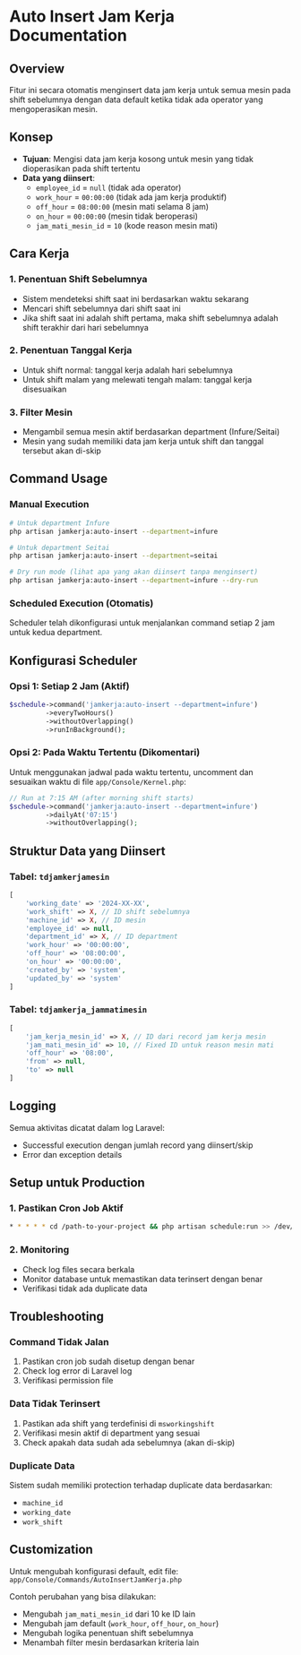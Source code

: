 # Auto Insert Jam Kerja Documentation

## Overview
Fitur ini secara otomatis menginsert data jam kerja untuk semua mesin pada shift sebelumnya dengan data default ketika tidak ada operator yang mengoperasikan mesin.

## Konsep
- **Tujuan**: Mengisi data jam kerja kosong untuk mesin yang tidak dioperasikan pada shift tertentu
- **Data yang diinsert**:
  - `employee_id` = `null` (tidak ada operator)
  - `work_hour` = `00:00:00` (tidak ada jam kerja produktif)
  - `off_hour` = `08:00:00` (mesin mati selama 8 jam)
  - `on_hour` = `00:00:00` (mesin tidak beroperasi)
  - `jam_mati_mesin_id` = `10` (kode reason mesin mati)

## Cara Kerja

### 1. Penentuan Shift Sebelumnya
- Sistem mendeteksi shift saat ini berdasarkan waktu sekarang
- Mencari shift sebelumnya dari shift saat ini
- Jika shift saat ini adalah shift pertama, maka shift sebelumnya adalah shift terakhir dari hari sebelumnya

### 2. Penentuan Tanggal Kerja
- Untuk shift normal: tanggal kerja adalah hari sebelumnya
- Untuk shift malam yang melewati tengah malam: tanggal kerja disesuaikan

### 3. Filter Mesin
- Mengambil semua mesin aktif berdasarkan department (Infure/Seitai)
- Mesin yang sudah memiliki data jam kerja untuk shift dan tanggal tersebut akan di-skip

## Command Usage

### Manual Execution
```bash
# Untuk department Infure
php artisan jamkerja:auto-insert --department=infure

# Untuk department Seitai
php artisan jamkerja:auto-insert --department=seitai

# Dry run mode (lihat apa yang akan diinsert tanpa menginsert)
php artisan jamkerja:auto-insert --department=infure --dry-run
```

### Scheduled Execution (Otomatis)
Scheduler telah dikonfigurasi untuk menjalankan command setiap 2 jam untuk kedua department.

## Konfigurasi Scheduler

### Opsi 1: Setiap 2 Jam (Aktif)
```php
$schedule->command('jamkerja:auto-insert --department=infure')
         ->everyTwoHours()
         ->withoutOverlapping()
         ->runInBackground();
```

### Opsi 2: Pada Waktu Tertentu (Dikomentari)
Untuk menggunakan jadwal pada waktu tertentu, uncomment dan sesuaikan waktu di file `app/Console/Kernel.php`:

```php
// Run at 7:15 AM (after morning shift starts)
$schedule->command('jamkerja:auto-insert --department=infure')
         ->dailyAt('07:15')
         ->withoutOverlapping();
```

## Struktur Data yang Diinsert

### Tabel: `tdjamkerjamesin`
```php
[
    'working_date' => '2024-XX-XX',
    'work_shift' => X, // ID shift sebelumnya
    'machine_id' => X, // ID mesin
    'employee_id' => null,
    'department_id' => X, // ID department
    'work_hour' => '00:00:00',
    'off_hour' => '08:00:00',
    'on_hour' => '00:00:00',
    'created_by' => 'system',
    'updated_by' => 'system'
]
```

### Tabel: `tdjamkerja_jammatimesin`
```php
[
    'jam_kerja_mesin_id' => X, // ID dari record jam kerja mesin
    'jam_mati_mesin_id' => 10, // Fixed ID untuk reason mesin mati
    'off_hour' => '08:00',
    'from' => null,
    'to' => null
]
```

## Logging
Semua aktivitas dicatat dalam log Laravel:
- Successful execution dengan jumlah record yang diinsert/skip
- Error dan exception details

## Setup untuk Production

### 1. Pastikan Cron Job Aktif
```bash
* * * * * cd /path-to-your-project && php artisan schedule:run >> /dev/null 2>&1
```

### 2. Monitoring
- Check log files secara berkala
- Monitor database untuk memastikan data terinsert dengan benar
- Verifikasi tidak ada duplicate data

## Troubleshooting

### Command Tidak Jalan
1. Pastikan cron job sudah disetup dengan benar
2. Check log error di Laravel log
3. Verifikasi permission file

### Data Tidak Terinsert
1. Pastikan ada shift yang terdefinisi di `msworkingshift`
2. Verifikasi mesin aktif di department yang sesuai
3. Check apakah data sudah ada sebelumnya (akan di-skip)

### Duplicate Data
Sistem sudah memiliki protection terhadap duplicate data berdasarkan:
- `machine_id`
- `working_date`
- `work_shift`

## Customization

Untuk mengubah konfigurasi default, edit file:
`app/Console/Commands/AutoInsertJamKerja.php`

Contoh perubahan yang bisa dilakukan:
- Mengubah `jam_mati_mesin_id` dari 10 ke ID lain
- Mengubah jam default (`work_hour`, `off_hour`, `on_hour`)
- Mengubah logika penentuan shift sebelumnya
- Menambah filter mesin berdasarkan kriteria lain
